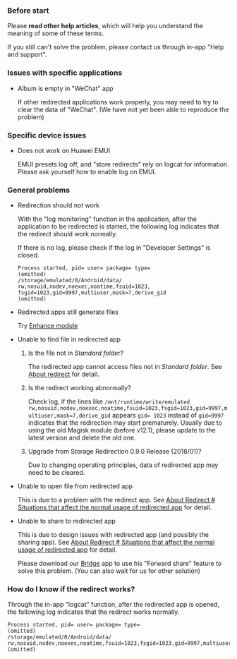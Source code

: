 ### Before start

Please **read other help articles**, which will help you understand the meaning of some of these terms.

If you still can't solve the problem, please contact us through in-app "Help and support".

### Issues with specific applications

* Album is empty in "WeChat" app

  If other redirected applications work properly, you may need to try to clear the data of "WeChat". (We have not yet been able to reproduce the problem)

### Specific device issues

* Does not work on Huawei EMUI

  EMUI presets log off, and "store redirects" rely on logcat for information. Please ask yourself how to enable log on EMUI.

### General problems

* Redirection should not work

  With the "log monitoring" function in the application, after the application to be redirected is started, the following log indicates that the redirect should work normally.

  If there is no log, please check if the log in "Developer Settings" is closed.

  ```
  Process started, pid= user= package= type=
  (omitted)
  /storage/emulated/0/Android/data/ rw,nosuid,nodev,noexec,noatime,fsuid=1023, fsgid=1023,gid=9997,multiuser,mask=7,derive_gid
  (omitted)
  ```

* Redirected apps still generate files

  Try [Enhance module](https://rikka.app/StorageRedirect/docs/en-US/?doc=enhanced)

* Unable to find file in redirected app

  1. Is the file not in _Standard folder_?

     The redirected app cannot access files not in _Standard folder_. See [About redirect](https://rikka.app/StorageRedirect/docs/en/?doc=About%20redirect) for detail.

  2. Is the redirect working abnormally?

     Check log, if the lines like `/mnt/runtime/write/emulated rw,nosuid,nodev,noexec,noatime,fsuid=1023,fsgid=1023,gid=9997,multiuser,mask=7,derive_gid` appears `gid= 1023` instead of `gid=9997` indicates that the redirection may start prematurely. Usually due to using the old Magisk module (before v12.1), please update to the latest version and delete the old one.

  3. Upgrade from Storage Redirection 0.9.0 Release (2018/01)?

     Due to changing operating principles, data of redirected app may need to be cleared.

* Unable to open file from redirected app

  This is due to a problem with the redirect app. See [About Redirect # Situations that affect the normal usage of redirected app](https://rikka.app/StorageRedirect/docs/en/?doc=About%20redirect) for detail.

* Unable to share to redirected app

  This is due to design issues with redirected app (and possibly the sharing app). See [About Redirect # Situations that affect the normal usage of redirected app](https://rikka.app/StorageRedirect/docs/en/?doc=About%20redirect) for detail.

  Please download our [Bridge](https://play.google.com/store/apps/details?id=moe.shizuku.bridge) app to use his "Forward share" feature to solve this problem. (You can also wait for us for other solution)

### How do I know if the redirect works?

Through the in-app "logcat" function, after the redirected app is opened, the following log indicates that the redirect works normally.

```
Process started, pid= user= package= type=
(omitted)
/storage/emulated/0/Android/data/ rw,nosuid,nodev,noexec,noatime,fsuid=1023,fsgid=1023,gid=9997,multiuser,mask=7,derive_gid
(omitted)
```